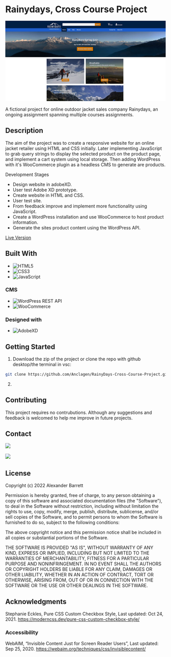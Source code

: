 # Rainydays, Cross Course Project

![Homepage Preview](/report_documentation/homepage_preview.jpg)

A fictional project for online outdoor jacket sales company Rainydays, an ongoing assignment spanning multiple courses assignments.

## Description

The aim of the project was to create a responsive website for an online jacket retailer using HTML and CSS initially. Later implementing JavaScript to grab query strings to display the selected product on the product page, and implement a cart system using local storage. Then adding WordPress with it's WooCommerce plugin as a headless CMS to generate are products.

Development Stages

- Design website in adobeXD.
- User test Adobe XD prototype.
- Create website in HTML and CSS.
- User test site.
- From feedback improve and implement more functionality using JavaScript.
- Create a WordPress installation and use WooCommerce to host product information.
- Generate the sites product content using the WordPress API.


[Live Version](https://a-j-barrett.netlify.app/)

## Built With

- ![HTML5](https://img.shields.io/badge/-HTML5-E34F26?logo=html5&logoColor=white&logoWidth=30&style=plastic)
- ![CSS3](https://img.shields.io/badge/-CSS3-1572B6?logo=css3&logoColor=white&logoWidth=30&style=plastic)
- ![JavaScript](https://img.shields.io/badge/-JavaScript-F7DF1E?logo=javascript&logoColor=white&logoWidth=30&style=plastic)

### CMS
- ![WordPress REST API](https://img.shields.io/badge/-WordPress%20REST%20API-21759B?logo=wordpress&logoColor=white&logoWidth=30&style=plastic)
- ![WooCommerce](https://img.shields.io/badge/-WooCommerce-96588A?logo=woocommerce&logoColor=white&logoWidth=30&style=plastic)

### Designed with

- ![AdobeXD](https://img.shields.io/badge/-Adobe%20XD-FF61F6?logo=adobe%20xd&logoColor=white&logoWidth=30&style=plastic)

## Getting Started

1. Download the zip of the project or clone the repo with github desktop/the terminal in vsc:

```bash
git clone https://github.com/Anclagen/RainyDays-Cross-Course-Project.git
```
2.

## Contributing

This project requires no contrubutions. Although any suggestions and feedback is welcomed to help me improve in future projects.

## Contact

[<img src="https://img.shields.io/badge/Discord-7289DA?style=for-the-badge&logo=discord&logoColor=white">](https://discordapp.com/users/178264761199362048)


[<img src="https://img.shields.io/badge/LinkedIn-0077B5?style=for-the-badge&logo=linkedin&logoColor=white">](https://www.linkedin.com/in/alexander-barrett-64568a47/)
## License

Copyright (c) 2022 Alexander Barrett

Permission is hereby granted, free of charge, to any person obtaining a copy
of this software and associated documentation files (the "Software"), to deal
in the Software without restriction, including without limitation the rights
to use, copy, modify, merge, publish, distribute, sublicense, and/or sell
copies of the Software, and to permit persons to whom the Software is
furnished to do so, subject to the following conditions:

The above copyright notice and this permission notice shall be included in all
copies or substantial portions of the Software.

THE SOFTWARE IS PROVIDED "AS IS", WITHOUT WARRANTY OF ANY KIND, EXPRESS OR
IMPLIED, INCLUDING BUT NOT LIMITED TO THE WARRANTIES OF MERCHANTABILITY,
FITNESS FOR A PARTICULAR PURPOSE AND NONINFRINGEMENT. IN NO EVENT SHALL THE
AUTHORS OR COPYRIGHT HOLDERS BE LIABLE FOR ANY CLAIM, DAMAGES OR OTHER
LIABILITY, WHETHER IN AN ACTION OF CONTRACT, TORT OR OTHERWISE, ARISING FROM,
OUT OF OR IN CONNECTION WITH THE SOFTWARE OR THE USE OR OTHER DEALINGS IN THE
SOFTWARE.

## Acknowledgments

Stephanie Eckles, Pure CSS Custom Checkbox Style, Last updated: Oct 24, 2021. https://moderncss.dev/pure-css-custom-checkbox-style/ 

### Accessibility

WebAIM, “Invisible Content Just for Screen Reader Users”, Last updated: Sep 25, 2020. https://webaim.org/techniques/css/invisiblecontent/

